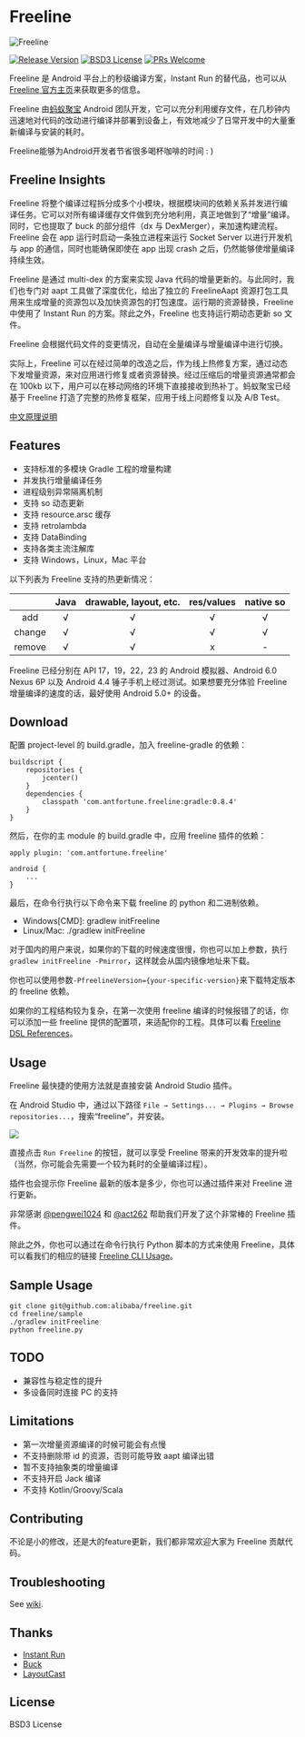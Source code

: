# Freeline

![Freeline](http://ww4.sinaimg.cn/large/006tNc79gw1f6ooza8pkuj30h804gjrk.jpg)

[![Release Version](https://img.shields.io/badge/release-0.8.4-red.svg)](https://github.com/alibaba/freeline/releases) [![BSD3 License](https://img.shields.io/badge/license-BSD3-blue.svg)](https://github.com/alibaba/freeline/blob/master/LICENSE) [![PRs Welcome](https://img.shields.io/badge/PRs-welcome-brightgreen.svg)](https://github.com/alibaba/freeline/pulls)

Freeline 是 Android 平台上的秒级编译方案，Instant Run 的替代品，也可以从 [Freeline 官方主页](https://www.freelinebuild.com/)来获取更多的信息。

Freeline 由[蚂蚁聚宝](https://www.antfortune.com/) Android 团队开发，它可以充分利用缓存文件，在几秒钟内迅速地对代码的改动进行编译并部署到设备上，有效地减少了日常开发中的大量重新编译与安装的耗时。

Freeline能够为Android开发者节省很多喝杯咖啡的时间 : )

## Freeline Insights
Freeline 将整个编译过程拆分成多个小模块，根据模块间的依赖关系并发进行编译任务。它可以对所有编译缓存文件做到充分地利用，真正地做到了“增量”编译。同时，它也提取了 buck 的部分组件（dx 与 DexMerger），来加速构建流程。Freeline 会在 app 运行时启动一条独立进程来运行 Socket Server 以进行开发机与 app 的通信，同时也能确保即使在 app 出现 crash 之后，仍然能够使增量编译持续生效。

Freeline 是通过 multi-dex 的方案来实现 Java 代码的增量更新的。与此同时，我们也专门对 aapt 工具做了深度优化，给出了独立的 FreelineAapt 资源打包工具用来生成增量的资源包以及加快资源包的打包速度。运行期的资源替换，Freeline 中使用了 Instant Run 的方案。除此之外，Freeline 也支持运行期动态更新 so 文件。

Freeline 会根据代码文件的变更情况，自动在全量编译与增量编译中进行切换。

实际上，Freeline 可以在经过简单的改造之后，作为线上热修复方案，通过动态下发增量资源，来对应用进行修复或者资源替换。经过压缩后的增量资源通常都会在 100kb 以下，用户可以在移动网络的环境下直接接收到热补丁。蚂蚁聚宝已经基于 Freeline 打造了完整的热修复框架，应用于线上问题修复以及 A/B Test。

[中文原理说明](https://yq.aliyun.com/articles/59122?spm=5176.8091938.0.0.1Bw3mU)

## Features
- 支持标准的多模块 Gradle 工程的增量构建
- 并发执行增量编译任务
- 进程级别异常隔离机制
- 支持 so 动态更新
- 支持 resource.arsc 缓存
- 支持 retrolambda
- 支持 DataBinding
- 支持各类主流注解库
- 支持 Windows，Linux，Mac 平台

以下列表为 Freeline 支持的热更新情况：

|| Java | drawable, layout, etc. | res/values | native so|
|:-----:|:----:|:----:|:----:|:----:|
| add    | √    | √    |√ |   √   |     
| change    | √    |  √   |√ |   √   | 
| remove   | √    |   √  |x|   -   | 

Freeline 已经分别在 API 17，19，22，23 的 Android 模拟器、Android 6.0 Nexus 6P 以及 Android 4.4 锤子手机上经过测试。如果想要充分体验 Freeline 增量编译的速度的话，最好使用 Android 5.0+ 的设备。

## Download
配置 project-level 的 build.gradle，加入 freeline-gradle 的依赖：

````Gradle
buildscript {
    repositories {
        jcenter()
    }
    dependencies {
        classpath 'com.antfortune.freeline:gradle:0.8.4'
    }
}
````
然后，在你的主 module 的 build.gradle 中，应用 freeline 插件的依赖：

````Gradle
apply plugin: 'com.antfortune.freeline'

android {
    ...
}
````

最后，在命令行执行以下命令来下载 freeline 的 python 和二进制依赖。

- Windows[CMD]: gradlew initFreeline
- Linux/Mac: ./gradlew initFreeline

对于国内的用户来说，如果你的下载的时候速度很慢，你也可以加上参数，执行`gradlew initFreeline -Pmirror`，这样就会从国内镜像地址来下载。

你也可以使用参数`-PfreelineVersion={your-specific-version}`来下载特定版本的 freeline 依赖。

如果你的工程结构较为复杂，在第一次使用 freeline 编译的时候报错了的话，你可以添加一些 freeline 提供的配置项，来适配你的工程。具体可以看 [Freeline DSL References](https://github.com/alibaba/freeline/wiki/Freeline-DSL-References)。

## Usage
Freeline 最快捷的使用方法就是直接安装 Android Studio 插件。

在 Android Studio 中，通过以下路径 `File → Settings... → Plugins → Browse repositories...`，搜索“freeline”，并安装。

![](http://ww4.sinaimg.cn/large/65e4f1e6gw1f82eknaeudj20tk01omxe.jpg)

直接点击 `Run Freeline` 的按钮，就可以享受 Freeline 带来的开发效率的提升啦（当然，你可能会先需要一个较为耗时的全量编译过程）。

插件也会提示你 Freeline 最新的版本是多少，你也可以通过插件来对 Freeline 进行更新。

非常感谢 [@pengwei1024](https://github.com/pengwei1024) 和 [@act262](https://github.com/act262) 帮助我们开发了这个非常棒的 Freeline 插件。

除此之外，你也可以通过在命令行执行 Python 脚本的方式来使用 Freeline，具体可以看我们的相应的链接 [Freeline CLI Usage](https://github.com/alibaba/freeline/wiki/Freeline-CLI-Usage)。

## Sample Usage
````
git clone git@github.com:alibaba/freeline.git
cd freeline/sample
./gradlew initFreeline
python freeline.py
````

## TODO
- 兼容性与稳定性的提升
- 多设备同时连接 PC 的支持

## Limitations
- 第一次增量资源编译的时候可能会有点慢
- 不支持删除带 id 的资源，否则可能导致 aapt 编译出错
- 暂不支持抽象类的增量编译
- 不支持开启 Jack 编译
- 不支持 Kotlin/Groovy/Scala

## Contributing
不论是小的修改，还是大的feature更新，我们都非常欢迎大家为 Freeline 贡献代码。

## Troubleshooting
See [wiki](https://github.com/alibaba/freeline/wiki/%E5%B8%B8%E8%A7%81%E9%97%AE%E9%A2%98).

## Thanks
- [Instant Run](https://developer.android.com/studio/run/index.html#instant-run)
- [Buck](https://github.com/facebook/buck)
- [LayoutCast](https://github.com/mmin18/LayoutCast)

## License
BSD3 License
